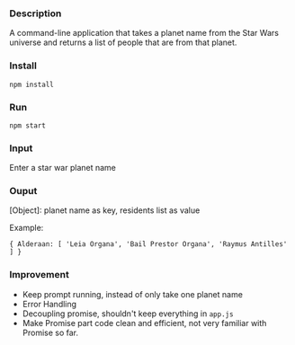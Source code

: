 ### Description
A command-line application that takes a
planet name from the Star Wars universe and returns a list of
people that are from that planet.

### Install
`npm install`

### Run
`npm start`

### Input
Enter a star war planet name

### Ouput
[Object]: planet name as key, residents list as value

Example: 

`{ Alderaan: [ 'Leia Organa', 'Bail Prestor Organa', 'Raymus Antilles' ] }`

### Improvement
- Keep prompt running, instead of only take one planet name
- Error Handling
- Decoupling promise, shouldn't keep everything in `app.js`
- Make Promise part code clean and efficient, not very familiar with Promise so far.